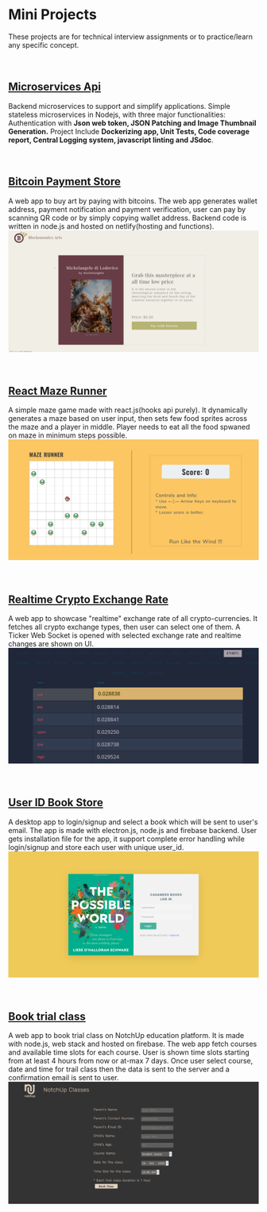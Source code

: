 # Mini Projects      
These projects are for technical interview assignments or to practice/learn any specific concept.      
</br>
</br>

## [Microservices Api](https://github.com/atiqg/hackerbay_microservices)     
Backend microservices to support and simplify applications. Simple stateless microservices in Nodejs, with three major functionalities: Authentication with **Json web token, JSON Patching and Image Thumbnail Generation.**
Project Include **Dockerizing app, Unit Tests, Code coverage report, Central Logging system, javascript linting and JSdoc**.  
</br>
</br>

## [Bitcoin Payment Store](https://github.com/atiqg/blockonomics-bitcoin-payment)     
A web app to buy art by paying with bitcoins. The web app generates wallet address, payment notification and payment verification, user can pay by scanning QR code or by simply copying wallet address. Backend code is written in node.js and hosted on netlify(hosting and functions).
[![blockonomics_screenshot](./assets/blockonomics_screenshot.png)](https://github.com/atiqg/blockonomics-bitcoin-payment)     
</br>
</br>


## [React Maze Runner](https://github.com/atiqg/react-maze-runner)     
A simple maze game made with react.js(hooks api purely). It dynamically generates a maze based on user input, then sets few food sprites across the maze and a player in middle. Player needs to eat all the food spwaned on maze in minimum steps possible.
[![react_maze_screenshot](./assets/react_maze_screenshot.jpg)](https://github.com/atiqg/react-maze-runner)     
</br>
</br>


## [Realtime Crypto Exchange Rate](https://github.com/atiqg/accessgate-labs-ticker)     
A web app to showcase "realtime" exchange rate of all crypto-currencies. It fetches all crypto exchange types, then user can select one of them. A Ticker Web Socket is opened with selected exchange rate and realtime changes are shown on UI.
[![crypto_exchange_screenshot](./assets/accessgate_screenshot.png)](https://github.com/atiqg/accessgate-labs-ticker)     
</br>
</br>


## [User ID Book Store](https://github.com/atiqg/casameds-book-store)    
A desktop app to login/signup and select a book which will be sent to user's email. The app is made with electron.js, node.js and firebase backend. User gets installation file for the app, it support complete error handling while login/signup and store each user with unique user_id.
[![casameds_screenshot](./assets/casameds_screenshot.png)](https://github.com/atiqg/casameds-book-store)     
</br>
</br>


## [Book trial class](https://github.com/atiqg/NotchUp-test)       
A web app to book trial class on NotchUp education platform. It is made with node.js, web stack and hosted on firebase. The web app fetch courses and available time slots for each course. User is shown time slots starting from at least 4 hours from now or at-max 7 days. Once user select course, date and time for trail class then the data is sent to the server and a confirmation email is sent to user.
[![notchup_screenshot](./assets/notchup_screenshot.png)](https://github.com/atiqg/NotchUp-test)     
</br>
</br>
